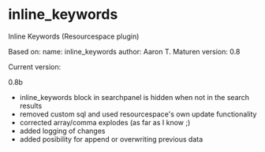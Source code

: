 inline_keywords
===============

Inline Keywords (Resourcespace plugin)

Based on:
  name: inline_keywords
  author: Aaron T. Maturen
  version: 0.8
  
Current version:

0.8b
+ inline_keywords block in searchpanel is hidden when not in the search results
+ removed custom sql and used resourcespace's own update functionality
+ corrected array/comma explodes (as far as I know ;)
+ added logging of changes
+ added posibility for append or overwriting previous data
